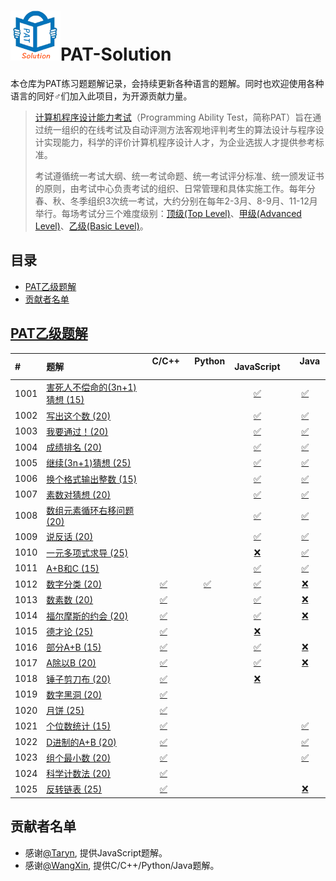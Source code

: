 # <img src="./res/img/logo.gif" alt="PAT-Solution" width="80" height="80" align="bottom"/>PAT-Solution
本仓库为PAT练习题题解记录，会持续更新各种语言的题解。同时也欢迎使用各种语言的同好♂们加入此项目，为开源贡献力量。

> [计算机程序设计能力考试](https://www.patest.cn/)（Programming Ability Test，简称PAT）旨在通过统一组织的在线考试及自动评测方法客观地评判考生的算法设计与程序设计实现能力，科学的评价计算机程序设计人才，为企业选拔人才提供参考标准。
>
> 考试遵循统一考试大纲、统一考试命题、统一考试评分标准、统一颁发证书的原则，由考试中心负责考试的组织、日常管理和具体实施工作。每年分春、秋、冬季组织3次统一考试，大约分别在每年2-3月、8-9月、11-12月举行。每场考试分三个难度级别：[顶级(Top Level)](https://www.patest.cn/contests/pat-t-practise)、[甲级(Advanced Level)](https://www.patest.cn/contests/pat-a-practise)、[乙级(Basic Level)](https://www.patest.cn/contests/pat-b-practise)。
 
## 目录
- [PAT乙级题解](#PAT乙级题解)
- [贡献者名单](#贡献者名单)

## [PAT乙级题解](https://www.patest.cn/contests/pat-b-practise)
| #    | 题解                         |    C/C++    |    Python    |  JavaScript  |      Java      |
| :--- | :--------------------------- | :---------: | :----------: | :----------: | :------------: |
| 1001 | [害死人不偿命的(3n+1)猜想 (15)][1001] |             |              | [✅][1001-js] | [✅][1001-java] |
| 1002 | [写出这个数 (20)][1002]           |             |              | [✅][1002-js] | [✅][1002-java] |
| 1003 | [我要通过！(20)][1003]            |             |              | [✅][1003-js] | [✅][1003-java] |
| 1004 | [成绩排名 (20)][1004]            |             |              | [✅][1004-js] | [✅][1004-java] |
| 1005 | [继续(3n+1)猜想 (25)][1005]      |             |              | [✅][1005-js] | [✅][1005-java] |
| 1006 | [换个格式输出整数 (15)][1006]        |             |              | [✅][1006-js] | [✅][1006-java] |
| 1007 | [素数对猜想 (20)][1007]           |             |              | [✅][1007-js] | [✅][1007-java] |
| 1008 | [数组元素循环右移问题 (20)][1008]      |             |              | [✅][1008-js] | [✅][1008-java] |
| 1009 | [说反话 (20)][1009]             |             |              | [✅][1009-js] | [✅][1009-java] |
| 1010 | [一元多项式求导 (25)][1010]         |             |              | [❌][1010-js] | [✅][1010-java] |
| 1011 | [A+B和C (15)][1011]           |             |              | [✅][1011-js] | [✅][1011-java] |
| 1012 | [数字分类 (20)][1012]            | [✅][1012-c] | [✅][1012-py] | [✅][1012-js] | [❌][1012-java] |
| 1013 | [数素数 (20)][1013]             | [✅][1013-c] |              | [✅][1013-js] | [❌][1013-java] |
| 1014 | [福尔摩斯的约会 (20)][1014]         | [✅][1014-c] |              | [✅][1014-js] | [❌][1014-java] |
| 1015 | [德才论 (25)][1015]             | [✅][1015-c] |              | [❌][1015-js] |                |
| 1016 | [部分A+B (15)][1016]           | [✅][1016-c] |              | [✅][1016-js] | [❌][1016-java] |
| 1017 | [A除以B (20)][1017]            | [✅][1017-c] |              | [✅][1017-js] | [❌][1017-java] |
| 1018 | [锤子剪刀布 (20)][1018]           | [✅][1018-c] |              | [❌][1018-js] |                |
| 1019 | [数字黑洞 (20)][1019]           | [✅][1019-c] |              |                |                |
| 1020 | [月饼 (25)][1020]             | [✅][1020-c] |              |                |                |
| 1021 | [个位数统计 (15)][1021]         | [✅][1021-c] |              |                | [✅][1021-java]  |
| 1022 | [D进制的A+B (20)][1022]         | [✅][1022-c] |              |                | [✅][1022-java]  |
| 1023 | [组个最小数 (20)][1023]         | [✅][1023-c] |              |                | [✅][1023-java]  |
| 1024 | [科学计数法 (20)][1024]         | [✅][1024-c] |              |                |                  |
| 1025 | [反转链表 (25)][1025]         | [✅][1025-c] |              |                 |  [❌][1025-java]  |
 
## 贡献者名单
- 感谢[@Taryn](https://github.com/taryn2016), 提供JavaScript题解。
- 感谢[@WangXin](https://github.com/relish-wang), 提供C/C++/Python/Java题解。

[logo]: ./res/img/logo.gif

[1001]: ./tips/1001/README.md
[1002]: ./tips/1002/README.md
[1003]: ./tips/1003/README.md
[1004]: ./tips/1004/README.md
[1005]: ./tips/1005/README.md
[1006]: ./tips/1006/README.md
[1007]: ./tips/1007/README.md
[1008]: ./tips/1008/README.md
[1009]: ./tips/1009/README.md
[1010]: ./tips/1010/README.md
[1011]: ./tips/1011/README.md
[1012]: ./tips/1012/README.md
[1013]: ./tips/1013/README.md
[1014]: ./tips/1014/README.md
[1015]: ./tips/1015/README.md
[1016]: ./tips/1016/README.md
[1017]: ./tips/1017/README.md
[1018]: ./tips/1018/README.md
[1019]: ./tips/1019/README.md
[1020]: ./tips/1020/README.md
[1021]: ./tips/1021/README.md
[1022]: ./tips/1022/README.md
[1023]: ./tips/1023/README.md
[1024]: ./tips/1024/README.md
[1025]: ./tips/1025/README.md

[1012-c]: ./src/basic/_1012/1012.c
[1013-c]: ./src/basic/_1013/1013.cpp
[1014-c]: ./src/basic/_1014/1014.c
[1015-c]: ./src/basic/_1015/1015.cpp
[1016-c]: ./src/basic/_1016/1016.c
[1017-c]: ./src/basic/_1017/1017.c
[1018-c]: ./src/basic/_1018/1018.c
[1019-c]: ./src/basic/_1019/1019.cpp
[1020-c]: ./src/basic/_1020/1020.cpp
[1021-c]: ./src/basic/_1021/1021.cpp
[1022-c]: ./src/basic/_1022/1022.cpp
[1023-c]: ./src/basic/_1023/1023.cpp
[1024-c]: ./src/basic/_1024/1024.cpp
[1025-c]: ./src/basic/_1025/1025.cpp

[1012-py]: ./src/basic/_1012/1012.py

[1001-js]: ./src/basic/_1001/1001.js
[1002-js]: ./src/basic/_1002/1002.js
[1003-js]: ./src/basic/_1003/1003.js
[1004-js]: ./src/basic/_1004/1004.js
[1005-js]: ./src/basic/_1005/1005.js
[1006-js]: ./src/basic/_1006/1006.js
[1007-js]: ./src/basic/_1007/1007.js
[1008-js]: ./src/basic/_1008/1008.js
[1009-js]: ./src/basic/_1009/1009.js
[1010-js]: ./src/basic/_1010/1010.js
[1011-js]: ./src/basic/_1011/1011.js
[1012-js]: ./src/basic/_1012/1012.js
[1013-js]: ./src/basic/_1013/1013.js
[1014-js]: ./src/basic/_1014/1014.js
[1015-js]: ./src/basic/_1015/1015.js
[1016-js]: ./src/basic/_1016/1016.js
[1017-js]: ./src/basic/_1017/1017.js
[1018-js]: ./src/basic/_1018/1018.js

[1001-java]: ./src/basic/_1001/Main.java
[1002-java]: ./src/basic/_1002/Main.java
[1003-java]: ./src/basic/_1003/Main.java
[1004-java]: ./src/basic/_1004/Main.java
[1005-java]: ./src/basic/_1005/Main.java
[1006-java]: ./src/basic/_1006/Main.java
[1007-java]: ./src/basic/_1007/Main.java
[1008-java]: ./src/basic/_1008/Main.java
[1009-java]: ./src/basic/_1009/Main.java
[1010-java]: ./src/basic/_1010/Main.java
[1011-java]: ./src/basic/_1011/Main.java
[1012-java]: ./src/basic/_1012/Main.java
[1013-java]: ./src/basic/_1013/Main.java
[1014-java]: ./src/basic/_1014/Main.java
[1016-java]: ./src/basic/_1016/Main.java
[1017-java]: ./src/basic/_1017/Main.java
[1021-java]: ./src/basic/_1021/Main.java
[1022-java]: ./src/basic/_1022/Main.java
[1023-java]: ./src/basic/_1023/Main.java
[1025-java]: ./src/basic/_1025/Main.java


